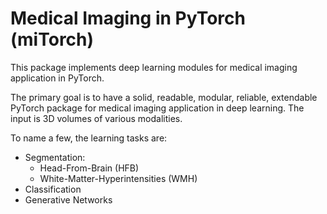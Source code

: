 # Medical Imaging in PyTorch (miTorch)
This package implements deep learning modules for medical imaging application in PyTorch.

The primary goal is to have a solid, readable, modular, reliable, extendable 
PyTorch package for medical imaging application in deep learning. 
The input is 3D volumes of various modalities. 

To name a few, the learning tasks are:
  * Segmentation:
     * Head-From-Brain (HFB) 
     * White-Matter-Hyperintensities (WMH)
  * Classification
  * Generative Networks 
